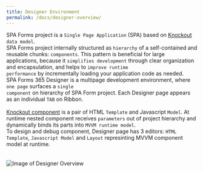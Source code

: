 ```yaml
---
title: Designer Environment
permalink: /docs/designer-overview/
---
```


SPA Forms project is a <code>Single Page Application</code> (SPA) based on [Knockout](http://knockoutjs.com/documentation/introduction.html) <code>data model</code>.
<br/> 
SPA Forms project internally structured as <code>hierarchy</code> of a self-contained and reusable chunks: <code>components</code>.
This pattern is beneficial for large applications, because it <code>simplifies development</code> through clear organization and encapsulation, and helps to <code>improve runtime performance</code> by incrementally loading your application code as needed.
<br/>
SPA Forms 365 Designer is a multipage development environment, where <code>one page</code> surfaces a <code>single component</code> on hierarchy of SPA Form project. Each Designer page appears as an individual <code>TAB</code> on Ribbon. 
<br>
<br/>
[Knockout component](http://knockoutjs.com/documentation/component-overview.html) is a pair of HTML <code>Template</code> and Javascript <code>Model</code>. At runtime nested component receives <code>parameters</code> out of project hierarchy and dynamically binds its parts into <code>MVVM runtime model</code>. 
<br/>
To design and debug component, Designer page has 3 editors: <code>HTML Template</code>, <code>Javascript Model</code> and <code>Layout</code> represinting MVVM component model at runtime.    
<br/>
<br/>
![Image of Designer Overview](/img/form-designer3.gif)
<br/>
